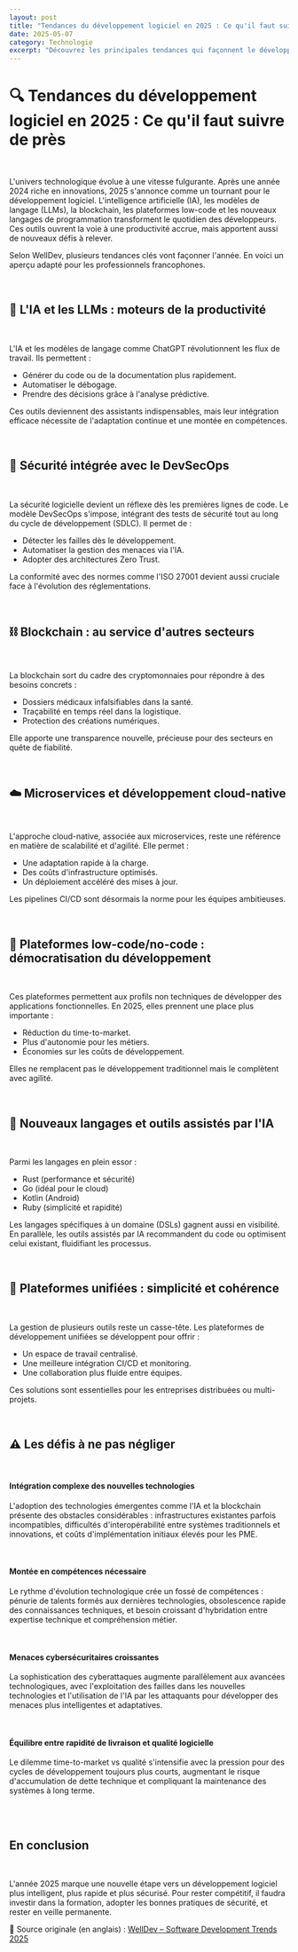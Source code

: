 ```yaml
---
layout: post
title: "Tendances du développement logiciel en 2025 : Ce qu'il faut suivre de près"
date: 2025-05-07
category: Technologie
excerpt: "Découvrez les principales tendances qui façonnent le développement logiciel en 2025 et leur impact sur l'industrie technologique."
---
```


# 🔍 Tendances du développement logiciel en 2025 : Ce qu'il faut suivre de près

<br>

L'univers technologique évolue à une vitesse fulgurante. Après une année 2024 riche en innovations, 2025 s'annonce comme un tournant pour le développement logiciel. L'intelligence artificielle (IA), les modèles de langage (LLMs), la blockchain, les plateformes low-code et les nouveaux langages de programmation transforment le quotidien des développeurs. Ces outils ouvrent la voie à une productivité accrue, mais apportent aussi de nouveaux défis à relever.

Selon WellDev, plusieurs tendances clés vont façonner l'année. En voici un aperçu adapté pour les professionnels francophones.

<br>

## 🤖 L'IA et les LLMs : moteurs de la productivité

<br>

L'IA et les modèles de langage comme ChatGPT révolutionnent les flux de travail. Ils permettent :

- Générer du code ou de la documentation plus rapidement.
- Automatiser le débogage.
- Prendre des décisions grâce à l'analyse prédictive.

Ces outils deviennent des assistants indispensables, mais leur intégration efficace nécessite de l'adaptation continue et une montée en compétences.

<br>

## 🔐 Sécurité intégrée avec le DevSecOps

<br>

La sécurité logicielle devient un réflexe dès les premières lignes de code. Le modèle DevSecOps s'impose, intégrant des tests de sécurité tout au long du cycle de développement (SDLC). Il permet de :

- Détecter les failles dès le développement.
- Automatiser la gestion des menaces via l'IA.
- Adopter des architectures Zero Trust.

La conformité avec des normes comme l'ISO 27001 devient aussi cruciale face à l'évolution des réglementations.

<br>

## ⛓ Blockchain : au service d'autres secteurs

<br>

La blockchain sort du cadre des cryptomonnaies pour répondre à des besoins concrets :

- Dossiers médicaux infalsifiables dans la santé.
- Traçabilité en temps réel dans la logistique.
- Protection des créations numériques.

Elle apporte une transparence nouvelle, précieuse pour des secteurs en quête de fiabilité.

<br>

## ☁️ Microservices et développement cloud-native

<br>

L'approche cloud-native, associée aux microservices, reste une référence en matière de scalabilité et d'agilité. Elle permet :

- Une adaptation rapide à la charge.
- Des coûts d'infrastructure optimisés.
- Un déploiement accéléré des mises à jour.

Les pipelines CI/CD sont désormais la norme pour les équipes ambitieuses.

<br>

## 🧩 Plateformes low-code/no-code : démocratisation du développement

<br>

Ces plateformes permettent aux profils non techniques de développer des applications fonctionnelles. En 2025, elles prennent une place plus importante :

- Réduction du time-to-market.
- Plus d'autonomie pour les métiers.
- Économies sur les coûts de développement.

Elles ne remplacent pas le développement traditionnel mais le complètent avec agilité.

<br>

## 🧪 Nouveaux langages et outils assistés par l'IA

<br>

Parmi les langages en plein essor :

- Rust (performance et sécurité)
- Go (idéal pour le cloud)
- Kotlin (Android)
- Ruby (simplicité et rapidité)

Les langages spécifiques à un domaine (DSLs) gagnent aussi en visibilité. En parallèle, les outils assistés par IA recommandent du code ou optimisent celui existant, fluidifiant les processus.

<br>

## 🔧 Plateformes unifiées : simplicité et cohérence

<br>

La gestion de plusieurs outils reste un casse-tête. Les plateformes de développement unifiées se développent pour offrir :

- Un espace de travail centralisé.
- Une meilleure intégration CI/CD et monitoring.
- Une collaboration plus fluide entre équipes.

Ces solutions sont essentielles pour les entreprises distribuées ou multi-projets.

<br>

## ⚠️ Les défis à ne pas négliger

<br>

#### Intégration complexe des nouvelles technologies
L'adoption des technologies émergentes comme l'IA et la blockchain présente des obstacles considérables : infrastructures existantes parfois incompatibles, difficultés d'interopérabilité entre systèmes traditionnels et innovations, et coûts d'implémentation initiaux élevés pour les PME.

<br>

#### Montée en compétences nécessaire
Le rythme d'évolution technologique crée un fossé de compétences : pénurie de talents formés aux dernières technologies, obsolescence rapide des connaissances techniques, et besoin croissant d'hybridation entre expertise technique et compréhension métier.

<br>

#### Menaces cybersécuritaires croissantes
La sophistication des cyberattaques augmente parallèlement aux avancées technologiques, avec l'exploitation des failles dans les nouvelles technologies et l'utilisation de l'IA par les attaquants pour développer des menaces plus intelligentes et adaptatives.

<br>

#### Équilibre entre rapidité de livraison et qualité logicielle
Le dilemme time-to-market vs qualité s'intensifie avec la pression pour des cycles de développement toujours plus courts, augmentant le risque d'accumulation de dette technique et compliquant la maintenance des systèmes à long terme.

<br>

<br>

## En conclusion

<br>

L'année 2025 marque une nouvelle étape vers un développement logiciel plus intelligent, plus rapide et plus sécurisé. Pour rester compétitif, il faudra investir dans la formation, adopter les bonnes pratiques de sécurité, et rester en veille permanente.

🔗 Source originale (en anglais) : 
<a href="https://www.welldev.io/post/software-development-trends" target="_blank" rel="noopener noreferrer">
WellDev – Software Development Trends 2025
</a>
